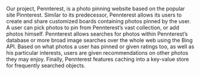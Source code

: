 Our project, Pennterest, is a photo pinning website based on the popular site Pinnterest. Similar to its predecessor, Pennterest allows its users to create and share customized boards containing photos pinned by the user. A user can pick photos to pin from Pennterest’s vast collection, or add photos himself. Pennterest allows searches for photos within Pennterest’s database or more broad image searches over the whole web using the Bing API. Based on what photos a user has pinned or given ratings too, as well as his particular interests, users are given recommendations on other photos they may enjoy. Finally, Pennterest features caching into a key-value store for frequently searched objects.
